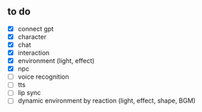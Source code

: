 ## to do
- [x] connect gpt
- [x] character
- [x] chat
- [x] interaction
- [x] environment (light, effect)
- [x] npc
- [ ] voice recognition
- [ ] tts
- [ ] lip sync
- [ ] dynamic environment by reaction (light, effect, shape, BGM)
